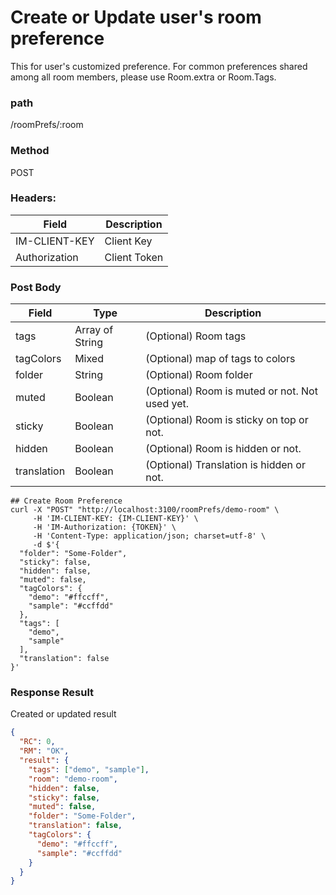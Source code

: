 # Create or Update user's room preference

This for user's customized preference.
For common preferences shared among all room members, please use Room.extra or Room.Tags.

### path

/roomPrefs/:room

### Method

POST

### Headers:

| Field         | Description  |
| ------------- | ------------ |
| IM-CLIENT-KEY | Client Key   |
| Authorization | Client Token |

### Post Body

| Field       | Type            | Description                                    |
| ----------- | --------------- | ---------------------------------------------- |
| tags        | Array of String | (Optional) Room tags                           |
| tagColors   | Mixed           | (Optional) map of tags to colors               |
| folder      | String          | (Optional) Room folder                         |
| muted       | Boolean         | (Optional) Room is muted or not. Not used yet. |
| sticky      | Boolean         | (Optional) Room is sticky on top or not.       |
| hidden      | Boolean         | (Optional) Room is hidden or not.              |
| translation | Boolean         | (Optional) Translation is hidden or not.       |

```
## Create Room Preference
curl -X "POST" "http://localhost:3100/roomPrefs/demo-room" \
     -H 'IM-CLIENT-KEY: {IM-CLIENT-KEY}' \
     -H 'IM-Authorization: {TOKEN}' \
     -H 'Content-Type: application/json; charset=utf-8' \
     -d $'{
  "folder": "Some-Folder",
  "sticky": false,
  "hidden": false,
  "muted": false,
  "tagColors": {
    "demo": "#ffccff",
    "sample": "#ccffdd"
  },
  "tags": [
    "demo",
    "sample"
  ],
  "translation": false
}'

```

### Response Result

Created or updated result

```json
{
  "RC": 0,
  "RM": "OK",
  "result": {
    "tags": ["demo", "sample"],
    "room": "demo-room",
    "hidden": false,
    "sticky": false,
    "muted": false,
    "folder": "Some-Folder",
    "translation": false,
    "tagColors": {
      "demo": "#ffccff",
      "sample": "#ccffdd"
    }
  }
}
```
